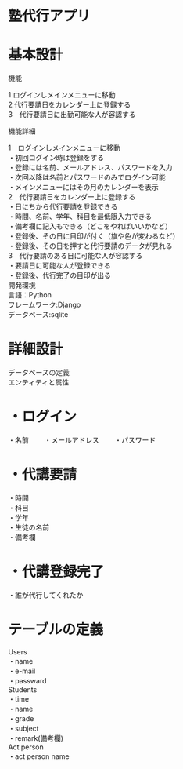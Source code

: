 # 塾代行アプリ

# 基本設計


機能

1 ログインしメインメニューに移動  
2 代行要請日をカレンダー上に登録する  
3　代行要請日に出勤可能な人が容認する  


機能詳細

1　ログインしメインメニューに移動  
・初回ログイン時は登録をする  
・登録には名前、メールアドレス、パスワードを入力  
・次回以降は名前とパスワードのみでログイン可能  
・メインメニューにはその月のカレンダーを表示  
2　代行要請日をカレンダー上に登録する  
・日にちから代行要請を登録できる  
・時間、名前、学年、科目を最低限入力できる  
・備考欄に記入もできる（どこをやればいいかなど）  
・登録後、その日に目印が付く（旗や色が変わるなど）  
・登録後、その日を押すと代行要請のデータが見れる  
3　代行要請のある日に可能な人が容認する  
・要請日に可能な人が登録できる  
・登録後、代行完了の目印が出る  
開発環境  
言語：Python  
フレームワーク:Django  
データベース:sqlite  

# 詳細設計　　
データベースの定義  
エンティティと属性  
# ・ログイン　　
・名前　　
・メールアドレス　　
・パスワード　　
# ・代講要請  
・時間  
・科目  
・学年  
・生徒の名前  
・備考欄　
# ・代講登録完了  
・誰が代行してくれたか　　
# テーブルの定義　　
Users  
    ・name  
    ・e-mail  
    ・passward  
Students  
    ・time  
    ・name  
    ・grade  
    ・subject  
    ・remark(備考欄)  
Act person  
    ・act person name